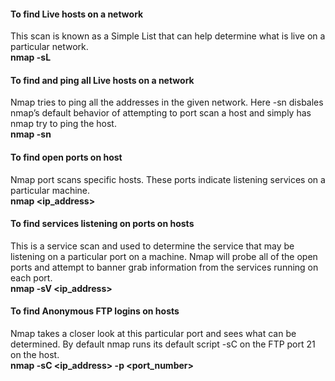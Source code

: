 #### To find Live hosts on a network
This scan is known as a Simple List that can help determine what is live on a particular network.  
**nmap -sL <network>**


#### To find and ping all Live hosts on a network
Nmap tries to ping all the addresses in the given network. Here -sn disbales nmap’s default behavior of attempting to port scan a host and simply has nmap try to ping the host.  
**nmap -sn <network>**

  
#### To find open ports on host
Nmap port scans specific hosts. These ports indicate listening services on a particular machine.  
**nmap <ip_address>**


#### To find services listening on ports on hosts
This is a service scan and used to determine the service that may be listening on a particular port on a machine. Nmap will probe all of the open ports and attempt to banner grab information from the services running on each port.  
**nmap -sV <ip_address>**


#### To find Anonymous FTP logins on hosts
Nmap takes a closer look at this particular port and sees what can be determined. By default nmap runs its default script -sC on the FTP port 21 on the host.  
**nmap -sC <ip_address> -p <port_number>**

